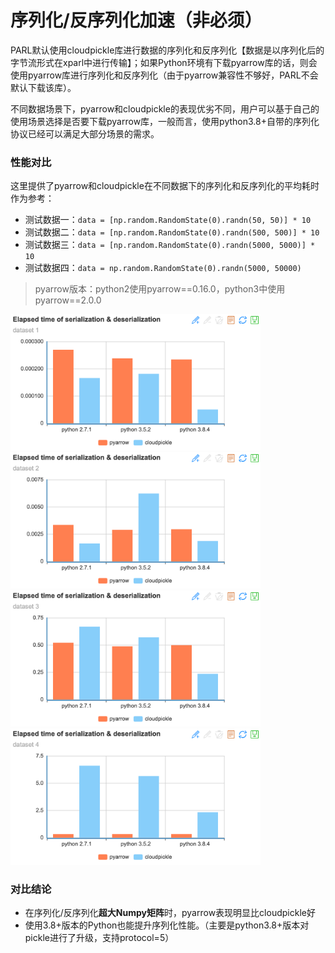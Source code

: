 # **序列化/反序列化加速（非必须）**

PARL默认使用cloudpickle库进行数据的序列化和反序列化【数据是以序列化后的字节流形式在xparl中进行传输】；如果Python环境有下载pyarrow库的话，则会使用pyarrow库进行序列化和反序列化（由于pyarrow兼容性不够好，PARL不会默认下载该库）。

不同数据场景下，pyarrow和cloudpickle的表现优劣不同，用户可以基于自己的使用场景选择是否要下载pyarrow库，一般而言，使用python3.8+自带的序列化协议已经可以满足大部分场景的需求。

### 性能对比
这里提供了pyarrow和cloudpickle在不同数据下的序列化和反序列化的平均耗时作为参考：

- 测试数据一：`data = [np.random.RandomState(0).randn(50, 50)] * 10`
- 测试数据二：`data = [np.random.RandomState(0).randn(500, 500)] * 10`
- 测试数据三：`data = [np.random.RandomState(0).randn(5000, 5000)] * 10`
- 测试数据四：`data = np.random.RandomState(0).randn(5000, 50000)`

> pyarrow版本：python2使用pyarrow==0.16.0，python3中使用pyarrow==2.0.0

<img src="./.images/dataset1.png" width="400"/> <img src="./.images/dataset2.png" width="400"/>
<img src="./.images/dataset3.png" width="400"/> <img src="./.images/dataset4.png" width="400"/>

### 对比结论
- 在序列化/反序列化**超大Numpy矩阵**时，pyarrow表现明显比cloudpickle好
- 使用3.8+版本的Python也能提升序列化性能。（主要是python3.8+版本对pickle进行了升级，支持protocol=5）
